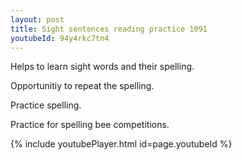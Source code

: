 ```yaml
---
layout: post
title: Sight sentences reading practice 1091
youtubeId: 94y4rkc7tn4
---
```

 
 
Helps to learn sight words and their spelling.

Opportunitiy to repeat the spelling. 

Practice spelling. 
 
Practice for spelling bee competitions. 
 
{% include youtubePlayer.html id=page.youtubeId %}
 
 
